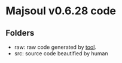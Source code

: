 # Majsoul v0.6.28 code

## Folders

- raw: raw code generated by [tool](https://github.com/Yesterday17/majsoul-source-analyze/tree/tool).
- src: source code beautified by human